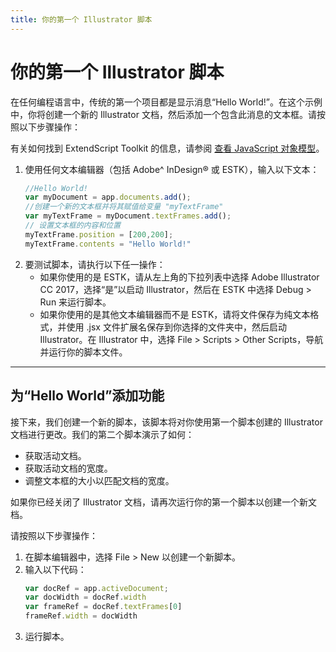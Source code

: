 ```yaml
---
title: 你的第一个 Illustrator 脚本
---
```

# 你的第一个 Illustrator 脚本

在任何编程语言中，传统的第一个项目都是显示消息“Hello World!”。在这个示例中，你将创建一个新的 Illustrator 文档，然后添加一个包含此消息的文本框。请按照以下步骤操作：

有关如何找到 ExtendScript Toolkit 的信息，请参阅 [查看 JavaScript 对象模型](../introduction/viewingTheObjectModel.md#viewing-the-javascript-object-model)。

1. 使用任何文本编辑器（包括 Adobe^ InDesign® 或 ESTK），输入以下文本：
    ```javascript
    //Hello World!
    var myDocument = app.documents.add();
    //创建一个新的文本框并将其赋值给变量 "myTextFrame"
    var myTextFrame = myDocument.textFrames.add();
    // 设置文本框的内容和位置
    myTextFrame.position = [200,200];
    myTextFrame.contents = "Hello World!"
    ```
2. 要测试脚本，请执行以下任一操作：
    - 如果你使用的是 ESTK，请从左上角的下拉列表中选择 Adobe Illustrator CC 2017，选择“是”以启动 Illustrator，然后在 ESTK 中选择 Debug > Run 来运行脚本。
    - 如果你使用的是其他文本编辑器而不是 ESTK，请将文件保存为纯文本格式，并使用 .jsx 文件扩展名保存到你选择的文件夹中，然后启动 Illustrator。在 Illustrator 中，选择 File > Scripts > Other Scripts，导航并运行你的脚本文件。

---

## 为“Hello World”添加功能

接下来，我们创建一个新的脚本，该脚本将对你使用第一个脚本创建的 Illustrator 文档进行更改。我们的第二个脚本演示了如何：

- 获取活动文档。
- 获取活动文档的宽度。
- 调整文本框的大小以匹配文档的宽度。

如果你已经关闭了 Illustrator 文档，请再次运行你的第一个脚本以创建一个新文档。

请按照以下步骤操作：

1. 在脚本编辑器中，选择 File > New 以创建一个新脚本。
2. 输入以下代码：
    ```javascript
    var docRef = app.activeDocument;
    var docWidth = docRef.width
    var frameRef = docRef.textFrames[0]
    frameRef.width = docWidth
    ```
3. 运行脚本。
```